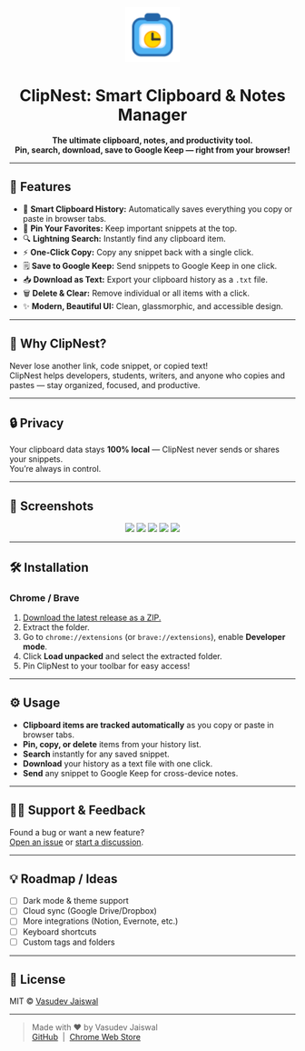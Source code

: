 <div align="center">
  <img src="https://raw.githubusercontent.com/VasudevJaiswal/ClipNest-Smart-Clipboard-Notes-Manager/main/icons/icon128.png" width="96" alt="ClipNest Logo" />
  <h1>ClipNest: Smart Clipboard & Notes Manager</h1>
  <p>
    <b>The ultimate clipboard, notes, and productivity tool.<br>
    Pin, search, download, save to Google Keep — right from your browser!</b>
  </p>
</div>

---

## 🚀 Features

- 🧠 **Smart Clipboard History:** Automatically saves everything you copy or paste in browser tabs.
- 📌 **Pin Your Favorites:** Keep important snippets at the top.
- 🔍 **Lightning Search:** Instantly find any clipboard item.
- ⚡ **One-Click Copy:** Copy any snippet back with a single click.
- 🗒️ **Save to Google Keep:** Send snippets to Google Keep in one click.
- 📥 **Download as Text:** Export your clipboard history as a `.txt` file.
- 🗑️ **Delete & Clear:** Remove individual or all items with a click.
- ✨ **Modern, Beautiful UI:** Clean, glassmorphic, and accessible design.

---

## 🌟 Why ClipNest?

Never lose another link, code snippet, or copied text!  
ClipNest helps developers, students, writers, and anyone who copies and pastes — stay organized, focused, and productive.

---

## 🔒 Privacy

Your clipboard data stays **100% local** — ClipNest never sends or shares your snippets.  
You’re always in control.

---

## 📸 Screenshots

<p align="center">
  <img src="https://raw.githubusercontent.com/VasudevJaiswal/ClipNest-Smart-Clipboard-Notes-Manager/main/screenshots/clipnest_store_screenshot_1.jpg" width="640" />
  <img src="https://raw.githubusercontent.com/VasudevJaiswal/ClipNest-Smart-Clipboard-Notes-Manager/main/screenshots/clipnest_store_screenshot_2.jpg" width="300" />
  <img src="https://raw.githubusercontent.com/VasudevJaiswal/ClipNest-Smart-Clipboard-Notes-Manager/main/screenshots/clipnest_store_screenshot_3.jpg" width="300" />
  <img src="https://raw.githubusercontent.com/VasudevJaiswal/ClipNest-Smart-Clipboard-Notes-Manager/main/screenshots/clipnest_store_screenshot_4.jpg" width="300" />
  <img src="https://raw.githubusercontent.com/VasudevJaiswal/ClipNest-Smart-Clipboard-Notes-Manager/main/screenshots/clipnest_store_screenshot_5.jpg" width="300" />
</p>

---

## 🛠️ Installation

### **Chrome / Brave**

1. [Download the latest release as a ZIP.](https://github.com/VasudevJaiswal/ClipNest-Smart-Clipboard-Notes-Manager/releases)
2. Extract the folder.
3. Go to `chrome://extensions` (or `brave://extensions`), enable **Developer mode**.
4. Click **Load unpacked** and select the extracted folder.
5. Pin ClipNest to your toolbar for easy access!

---

## ⚙️ Usage

- **Clipboard items are tracked automatically** as you copy or paste in browser tabs.
- **Pin, copy, or delete** items from your history list.
- **Search** instantly for any saved snippet.
- **Download** your history as a text file with one click.
- **Send** any snippet to Google Keep for cross-device notes.

---

## 🙋‍♂️ Support & Feedback

Found a bug or want a new feature?  
[Open an issue](https://github.com/VasudevJaiswal/ClipNest-Smart-Clipboard-Notes-Manager/issues) or [start a discussion](https://github.com/VasudevJaiswal/ClipNest-Smart-Clipboard-Notes-Manager/discussions).

---

## 💡 Roadmap / Ideas

- [ ] Dark mode & theme support
- [ ] Cloud sync (Google Drive/Dropbox)
- [ ] More integrations (Notion, Evernote, etc.)
- [ ] Keyboard shortcuts
- [ ] Custom tags and folders

---

## 📝 License

MIT © [Vasudev Jaiswal](https://github.com/VasudevJaiswal)

---

> Made with ❤️ by Vasudev Jaiswal  
> [GitHub](https://github.com/VasudevJaiswal) &nbsp;|&nbsp; [Chrome Web Store](#)
